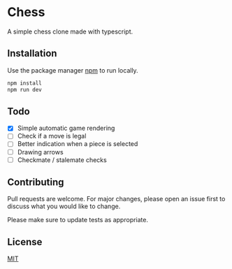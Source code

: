# Chess

A simple chess clone made with typescript.

## Installation

Use the package manager [npm](https://nodejs.org/en/download/) to run locally.

```bash
npm install
npm run dev
```

## Todo

- [x] Simple automatic game rendering
- [ ] Check if a move is legal
- [ ] Better indication when a piece is selected
- [ ] Drawing arrows
- [ ] Checkmate / stalemate checks

## Contributing
Pull requests are welcome. For major changes, please open an issue first to discuss what you would like to change.

Please make sure to update tests as appropriate.

## License
[MIT](https://choosealicense.com/licenses/mit/)